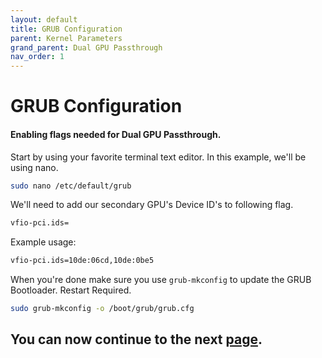 ```yaml
---
layout: default
title: GRUB Configuration
parent: Kernel Parameters
grand_parent: Dual GPU Passthrough
nav_order: 1
---
```


# GRUB Configuration
#### Enabling flags needed for Dual GPU Passthrough.

Start by using your favorite terminal text editor. In this example, we'll be using nano.

```bash
sudo nano /etc/default/grub
```

We'll need to add our secondary GPU's Device ID's to following flag.

```bash
vfio-pci.ids=
```

Example usage:

```bash
vfio-pci.ids=10de:06cd,10de:0be5
```

When you're done make sure you use ``grub-mkconfig`` to update the GRUB Bootloader. Restart Required.

```bash
sudo grub-mkconfig -o /boot/grub/grub.cfg
```

## You can now continue to the next <a href="../../03-ModProbeConf">page</a>.
